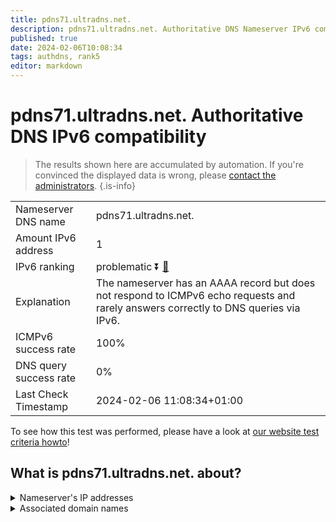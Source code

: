 ```yaml
---
title: pdns71.ultradns.net.
description: pdns71.ultradns.net. Authoritative DNS Nameserver IPv6 compatibility
published: true
date: 2024-02-06T10:08:34
tags: authdns, rank5
editor: markdown
---
```


# pdns71.ultradns.net. Authoritative DNS IPv6 compatibility

> The results shown here are accumulated by automation. If you're convinced the displayed data is wrong, please [contact the administrators](/howto/chat). 
{.is-info}




|   |   |
| - | - |
| Nameserver DNS name | pdns71.ultradns.net.
| Amount IPv6 address | 1
| IPv6 ranking | problematic :arrow_double_down: [🔗](/howto/ranking) |
| Explanation | The nameserver has an AAAA record but does not respond to ICMPv6 echo requests and rarely answers correctly to DNS queries via IPv6. |
| ICMPv6 success rate | 100%|
| DNS query success rate | 0% |
| Last Check Timestamp | 2024-02-06 11:08:34+01:00 |

To see how this test was performed, please have a look at [our website test criteria howto](/howto/testcriteria/authdns)!


## What is pdns71.ultradns.net. about?




<details>
<summary>Nameserver's IP addresses</summary>

2610:a1:1014::6b

</details>



<details>
<summary>Associated domain names</summary>

www.sonycrackle.com

</details>

